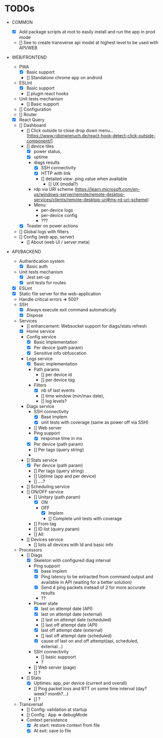 TODOs
=====

- COMMON
  - [X] Add package scripts at root to easily install and run the app in prod mode
  - [] See to create transverse api model at highest level to be used with API/WEB

- WEB/FRONTEND
  - PWA
    - [X] Basic support
    - [] Standalone chrome app on android
  - ESLint
    - [X] Basic support
    - [] plugin react hooks
  - Unit tests mechanism
    - [] Basic support
  - [] Configuration
  - [] Router
  - [X] React Query
  - [] Dashboard
    - [] Click outside to close drop down menu...  [https://www.robinwieruch.de/react-hook-detect-click-outside-component/]
    - [] device tiles
      - [X] power status,
      - [X] uptime
      - diags results
        - [X] SSH connectivity
        - [X] HTTP with link
        - [] detailed view: ping value when available
            - [] UX (modal?)
      - rdp via URI scheme (https://learn.microsoft.com/en-us/windows-server/remote/remote-desktop-services/clients/remote-desktop-uri#ms-rd-uri-scheme)
      - Menu: 
        - per-device logs
        - per-device config
        - ???
    - [X] Toaster on power actions
  - [] Global logs with filters
  - [] Config (web app, server)
    - [] About (web UI / server meta)

- API/BACKEND
  - Authentication system
    - [X] Basic auth
  - Unit tests mechanism
    - [X] Jest set-up
    - [X] unit tests for routes
  - [X] ESLint
  - [X] Static file server for the web-application
  - Handle critical errors => 500?
  - SSH
    - [X] Always execute exit command automatically
    - [X] Dispose
  - Services
    - [] enhancement: Websocket support for diags/stats refresh
    - [X] Home service
    - Config service
      - [X] Basic implementation
      - [X] Per device (path param)
      - [X] Sensitive info obfuscation
    - Logs service
      - [X] Basic implementation
      - Path params
        - [] per device id
        - [] per device tag        
      - Filters 
        - [X] nb of last events
        - [] time window (min/max date),
        - [] log levels?
    - Diags service
      - SSH connectivity
        - [X] Base implem
        - [X] unit tests with coverage (same as power off via SSH)
      - [] Web server
      - Ping support
        - [X] response time in ms
      - [X] Per device (path param)
      - [] Per tags (query string)
      - 
    - [] Stats service
      - [X] Per device (path param)
      - [] Per tags (query string)
      - [] Uptime (app and per device)
      - [] ....?
    - [] Scheduling service
    - [] ON/OFF service
      - [] Unitary (path param)
        - [X] ON
        - OFF
          - [X] Implem
          - [] Complete unit tests with coverage
      - [] From tag
      - [] ID list (query param)
      - [] All
    - [] Devices service
      - [] lists all devices with Id and basic info
  - Processors
    - [] Diags
      - [X] Skeleton with configured diag interval
      - Ping support
        - [X] base implem
        - [X] Ping latency to be extracted from command output and available in API (waiting for a better solution)
        - [X] Send 4 ping packets instead of 2 for more accurate results
        - ??
      - Power state
        - [X] last on attempt date (API)
        - [X] last on attempt date (external)
        - [] last on attempt date (scheduled)
        - [] last off attempt date (API)
        - [X] last off attempt date (external)
        - [] last off attempt date (scheduled)
        - [X] cause of last on and off attempt(api, scheduled, external...)
      - SSH connectivity
        - [] basic suppoort
        - ?
      - [] Web server (page)
      - [] ?
    - [] Stats
      - [X] Uptimes: app, per device (current and overall)
      - [] Ping packet loss and RTT on some time interval (day? week? month?...)
      - [] ?
  - Transversal
    - [] Config: validation at startup
    - [] Config : App => debugMode
    - Context persistence
      - [X] At start: restore context from file
      - [X] At exit: save to file
